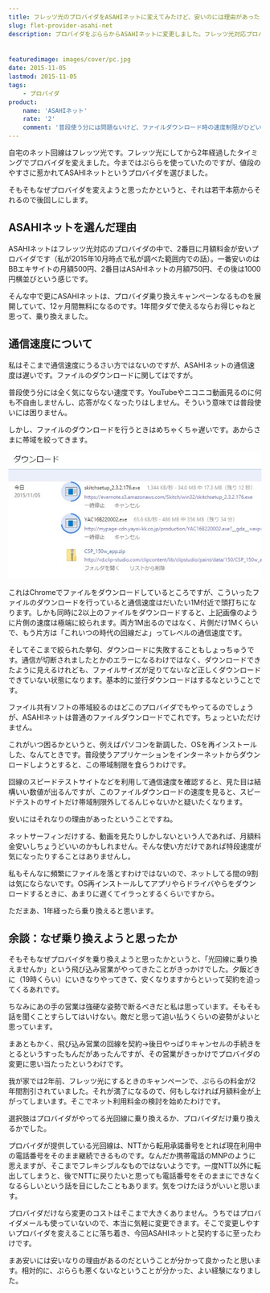 ```yaml
---
title: フレッツ光のプロバイダをASAHIネットに変えてみたけど、安いのには理由があった
slug: flet-provider-asahi-net
description: プロバイダをぷららからASAHIネットに変更しました。フレッツ光対応プロバイダの中で、2番目くらいに月額料金が安いところです。しかしファイルダウンロード時の帯域制限が極端で、ずっと使い続けたいと思うようなところではありませんでした。


featuredimage: images/cover/pc.jpg
date: 2015-11-05
lastmod: 2015-11-05
tags: 
    - プロバイダ
product:
    name: 'ASAHIネット'
    rate: '2'
    comment: '普段使う分には問題ないけど、ファイルダウンロード時の速度制限がひどい'
---
```


自宅のネット回線はフレッツ光です。フレッツ光にしてから2年経過したタイミングでプロバイダを変えました。今まではぷららを使っていたのですが、値段のやすさに惹かれてASAHIネットというプロバイダを選びました。

そもそもなぜプロバイダを変えようと思ったかというと、それは若干本筋からそれるので後回しにします。


## ASAHIネットを選んだ理由


ASAHIネットはフレッツ光対応のプロバイダの中で、2番目に月額料金が安いプロバイダです（私が2015年10月時点で私が調べた範囲内での話）。一番安いのはBBエキサイトの月額500円、2番目はASAHIネットの月額750円、その後は1000円横並びという感じです。

そんな中で更にASAHIネットは、プロバイダ乗り換えキャンペーンなるものを展開していて、12ヶ月間無料になるのです。1年間タダで使えるならお得じゃねと思って、乗り換えました。


## 通信速度について


私はそこまで通信速度にうるさい方ではないのですが、ASAHIネットの通信速度は遅いです。ファイルのダウンロードに関してはですが。

普段使う分には全く気にならない速度です。YouTubeやニコニコ動画見るのに何も不自由しませんし、応答がなくなったりはしません。そういう意味では普段使いには困りません。

しかし、ファイルのダウンロードを行うときはめちゃくちゃ遅いです。あからさまに帯域を絞ってきます。

![ASAHIネットでファイルダウンロード時の速度](ae00bed8365b314e85f085b368355ef8.jpg)

これはChromeでファイルをダウンロードしているところですが、こういったファイルのダウンロードを行っていると通信速度はだいたい1M付近で頭打ちになります。しかも同時に2以上のファイルをダウンロードすると、上記画像のように片側の速度は極端に絞られます。両方1M出るのではなく、片側だけ1Mくらいで、もう片方は「これいつの時代の回線だよ」ってレベルの通信速度です。

そしてそこまで絞られた挙句、ダウンロードに失敗することもしょっちゅうです。通信が切断されましたとかのエラーになるわけではなく、ダウンロードできたように見えるけれども、ファイルサイズが足りてないなど正しくダウンロードできていない状態になります。基本的に並行ダウンロードはするなということです。

ファイル共有ソフトの帯域絞るのはどこのプロバイダでもやってるのでしょうが、ASAHIネットは普通のファイルダウンロードでこれです。ちょっといただけません。

これがいつ困るかというと、例えばパソコンを新調した、OSを再インストールした、なんてときです。普段使うアプリケーションをインターネットからダウンロードしようとすると、この帯域制限を食らうわけです。

回線のスピードテストサイトなどを利用して通信速度を確認すると、見た目は結構いい数値が出るんですが、このファイルダウンロードの速度を見ると、スピードテストのサイトだけ帯域制限外してるんじゃないかと疑いたくなります。

安いにはそれなりの理由があったということですね。

ネットサーフィンだけする、動画を見たりしかしないという人であれば、月額料金安いしちょうどいいのかもしれません。そんな使い方だけであれば特段速度が気になったりすることはありませんし。

私もそんなに頻繁にファイルを落とすわけではないので、ネットしてる間の9割は気にならないです。OS再インストールしてアプリやらドライバやらをダウンロードするときに、あまりに遅くてイラっとするくらいですから。

ただまあ、1年経ったら乗り換えると思います。


## 余談：なぜ乗り換えようと思ったか


そもそもなぜプロバイダを乗り換えようと思ったかというと、「光回線に乗り換えませんか」という飛び込み営業がやってきたことがきっかけでした。夕飯どきに（19時くらい）にいきなりやってきて、安くなりますからといって契約を迫ってくるあれです。

ちなみにあの手の営業は強硬な姿勢で断るべきだと私は思っています。そもそも話を聞くことすらしてはいけない。敵だと思って追い払うくらいの姿勢がよいと思っています。

まあともかく、飛び込み営業の回線を契約→後日やっぱりキャンセルの手続きをとるというすったもんだがあったんですが、その営業がきっかけでプロバイダの変更に思い当たったというわけです。

我が家では2年前、フレッツ光にするときのキャンペーンで、ぷららの料金が2年間割引されていました。それが満了になるので、何もしなければ月額料金が上がってしまいます。そこでネット利用料金の検討を始めたわけです。

選択肢はプロバイダがやってる光回線に乗り換えるか、プロバイダだけ乗り換えるかでした。

プロバイダが提供している光回線は、NTTから転用承諾番号をとれば現在利用中の電話番号をそのまま継続できるものです。なんだか携帯電話のMNPのように思えますが、そこまでフレキシブルなものではないようです。一度NTT以外に転出してしまうと、後でNTTに戻りたいと思っても電話番号をそのままにできなくなるらしいという話を目にしたこともあります。気をつけたほうがいいと思います。

プロバイダだけなら変更のコストはそこまで大きくありません。うちではプロバイダメールも使っていないので、本当に気軽に変更できます。そこで変更しやすいプロバイダを変えることに落ち着き、今回ASAHIネットと契約するに至ったわけです。

まあ安いには安いなりの理由があるのだということが分かって良かったと思います。相対的に、ぷららも悪くないなということが分かった、よい経験になりました。


  